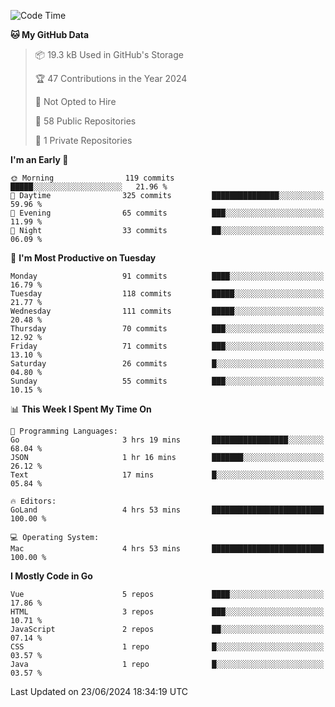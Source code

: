<!--START_SECTION:waka-->
![Code Time](http://img.shields.io/badge/Code%20Time-1%2C147%20hrs%2010%20mins-blue)

**🐱 My GitHub Data** 

> 📦 19.3 kB Used in GitHub's Storage 
 > 
> 🏆 47 Contributions in the Year 2024
 > 
> 🚫 Not Opted to Hire
 > 
> 📜 58 Public Repositories 
 > 
> 🔑 1 Private Repositories 
 > 
**I'm an Early 🐤** 

```text
🌞 Morning                119 commits         █████░░░░░░░░░░░░░░░░░░░░   21.96 % 
🌆 Daytime                325 commits         ███████████████░░░░░░░░░░   59.96 % 
🌃 Evening                65 commits          ███░░░░░░░░░░░░░░░░░░░░░░   11.99 % 
🌙 Night                  33 commits          ██░░░░░░░░░░░░░░░░░░░░░░░   06.09 % 
```
📅 **I'm Most Productive on Tuesday** 

```text
Monday                   91 commits          ████░░░░░░░░░░░░░░░░░░░░░   16.79 % 
Tuesday                  118 commits         █████░░░░░░░░░░░░░░░░░░░░   21.77 % 
Wednesday                111 commits         █████░░░░░░░░░░░░░░░░░░░░   20.48 % 
Thursday                 70 commits          ███░░░░░░░░░░░░░░░░░░░░░░   12.92 % 
Friday                   71 commits          ███░░░░░░░░░░░░░░░░░░░░░░   13.10 % 
Saturday                 26 commits          █░░░░░░░░░░░░░░░░░░░░░░░░   04.80 % 
Sunday                   55 commits          ███░░░░░░░░░░░░░░░░░░░░░░   10.15 % 
```


📊 **This Week I Spent My Time On** 

```text
💬 Programming Languages: 
Go                       3 hrs 19 mins       █████████████████░░░░░░░░   68.04 % 
JSON                     1 hr 16 mins        ███████░░░░░░░░░░░░░░░░░░   26.12 % 
Text                     17 mins             █░░░░░░░░░░░░░░░░░░░░░░░░   05.84 % 

🔥 Editors: 
GoLand                   4 hrs 53 mins       █████████████████████████   100.00 % 

💻 Operating System: 
Mac                      4 hrs 53 mins       █████████████████████████   100.00 % 
```

**I Mostly Code in Go** 

```text
Vue                      5 repos             ████░░░░░░░░░░░░░░░░░░░░░   17.86 % 
HTML                     3 repos             ███░░░░░░░░░░░░░░░░░░░░░░   10.71 % 
JavaScript               2 repos             ██░░░░░░░░░░░░░░░░░░░░░░░   07.14 % 
CSS                      1 repo              █░░░░░░░░░░░░░░░░░░░░░░░░   03.57 % 
Java                     1 repo              █░░░░░░░░░░░░░░░░░░░░░░░░   03.57 % 
```




 Last Updated on 23/06/2024 18:34:19 UTC
<!--END_SECTION:waka-->
